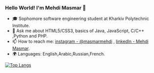 ### Hello World! I'm Mehdi Masmar 👋

- 🎓 Sophomore software engineering student at Kharkiv Polytechnic Institute.
- 💬 Ask me about HTML5/CSS3, basics of Java, JavaScript, C/C++ ,Python and PHP.
- 📫 How to reach me: [instagram - @masmarmehdi](https://instagram.com/masmarmehdi) , [linkedIn - Mehdi Masmar](https://www.linkedin.com/in/mehdi-masmar-73304a1b9/).
- 🌍 Languages: English,Arabic,Russian,French.

[![Top Langs](https://github-readme-stats.vercel.app/api/top-langs/?username=masmarmehdi&langs_count=8&layout=compact)](https://github.com/masmarmehdi)


